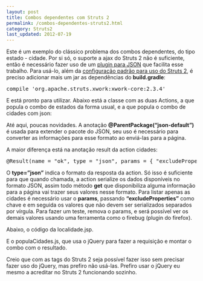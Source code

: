 ```yaml
---
layout: post
title: Combos dependentes com Struts 2
permalink: /combos-dependentes-struts2.html
category: Struts2
last_updated: 2012-07-19
---
```


Este é um exemplo do clássico problema dos combos dependentes, do tipo estado - cidade.
Por si só, o suporte a ajax do Struts 2 não é suficiente, então é necessário fazer uso de um 
[plugin para JSON][1] que facilita esse trabalho. Para usá-lo, além da [configuração padrão para uso 
do Struts 2][1], é preciso adicionar mais um jar as dependências do **build.gradle**:

<pre>compile <span class="str">'org.apache.struts.xwork:xwork-core:2.3.4'</span></pre>

E está pronto para utilizar. Abaixo está a classe com as duas Actions, a que popula o combo de 
estados da forma usual, e a que popula o combo de cidades com json:

<script src="https://gist.github.com/3146833.js?file=LocalidadeAction.java"></script>

Até aqui, poucas novidades. A anotação **@ParentPackage(“json-default”)** é usada para extender 
o pacote do JSON, seu uso é necessário para converter as informações para esse formato ao 
enviá-las para a página.

A maior diferença está na anotação result da action cidades:

<pre>
@Result<span class="b">(</span>name <span class="b">=</span> <span class="str">"ok"</span>, type <span class="b">=</span> <span class="str">"json"</span>, params <span class="b">= {</span> <span class="str">"excludeProperties"</span>, <span class="str">"estados, estado"</span> <span class="b">})</span>
</pre>

O **type=”json”** indica o formato da resposta da action. Só isso é suficiente para que quando 
chamada, a action serialize os dados disponíveis no formato JSON, assim todo método **get** que 
disponibiliza alguma informação para a página vai trazer seus valores nesse formato. Para listar 
apenas as cidades é necessário usar o **params**, passando **“excludeProperties”** como chave 
e em seguida os valores que não devem ser serializados separados por vírgula. Para fazer um 
teste, remova o params, e será possível ver os demais valores usando uma ferramenta como o 
firebug (plugin do firefox).

Abaixo, o código da localidade.jsp.

<script src="https://gist.github.com/3146833.js?file=localidade.jsp"></script>

E o populaCidades.js, que usa o jQuery para fazer a requisição e montar o combo com o resultado.

<script src="https://gist.github.com/3146833.js?file=populaCidades.js"></script>

Creio que com as tags do Struts 2 seja possível fazer isso sem precisar fazer uso do jQuery, 
mas prefiro não usá-las. Prefiro usar o jQuery eu mesmo a acreditar no Struts 2 funcionando sozinho.

[1]: https://cwiki.apache.org/confluence/display/WW/JSON%20Plugin
[2]: /simplificando-struts2.html
